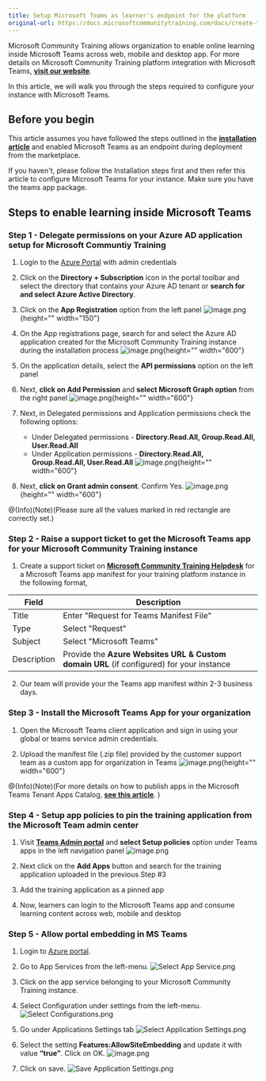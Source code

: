 ```yaml
---
title: Setup Microsoft Teams as learner's endpoint for the platform
original-url: https://docs.microsoftcommunitytraining.com/docs/create-teams-app-for-your-training-portal
---
```

Microsoft Community Training allows organization to enable online learning inside Microsoft Teams across web, mobile and desktop app. For more details on Microsoft Community Training platform integration with Microsoft Teams, [**visit our website**](https://communitytraining.microsoft.com/teams/). 

In this article, we will walk you through the steps required to configure your instance with Microsoft Teams.

## Before you begin
This article assumes you have followed the steps outlined in the [**installation article**](https://docs.microsoftcommunitytraining.com/docs/installation-guide-detailed-steps) and enabled Microsoft Teams as an endpoint during deployment from the marketplace. 

If you haven't, please follow the Installation steps first and then refer this article to configure Microsoft Teams for your instance. Make sure you have the teams app package.

## Steps to enable learning inside Microsoft Teams

### Step 1 - Delegate permissions on your Azure AD application setup for Microsoft Communtiy Training 

1) Login to the [Azure Portal](https://portal.azure.com/) with admin credentials

2) Click on the **Directory + Subscription** icon in the portal toolbar and  select the directory that contains your Azure AD tenant or **search for and select Azure Active Directory**.

3) Click on the **App Registration** option from the left panel 
![image.png](../../media/image%28194%29.png){height="" width="150"}

4) On the App registrations page, search for and select the Azure AD application created for the Microsoft Community Training instance during the installation process
![image.png](../../media/image%28195%29.png){height="" width="600"}

5) On the application details, select the **API permissions** option on the left panel

6) Next, **click on Add Permission** and **select Microsoft Graph option** from the right panel
![image.png](../../media/image%28196%29.png){height="" width="600"}

7) Next, in Delegated permissions and Application permissions check the following options:
    * Under Delegated permissions - **Directory.Read.All, Group.Read.All, User.Read.All**
    * Under Application permissions - **Directory.Read.All, Group.Read.All, User.Read.All**
![image.png](../../media/image%28197%29.png){height="" width="600"}

8. Next, **click on Grant admin consent**. Confirm Yes.
![image.png](../../media/image%28198%29.png){height="" width="600"}

@(Info)(Note)(Please sure all the values marked in red rectangle are correctly set.)

### Step 2 - Raise a support ticket to get the Microsoft Teams app for your Microsoft Community Training instance

1. Create a support ticket on [**Microsoft Community Training Helpdesk**](https://go.microsoft.com/fwlink/?linkid=2104630) for a Microsoft Teams app manifest for your training platform instance in the following format,

| Field | Description |
| --- | --- |
| Title | Enter "Request for Teams Manifest File" |
| Type | Select "Request" |
| Subject | Select "Microsoft Teams" |
| Description | Provide the **Azure Websites URL  & Custom domain URL** (if configured) for your instance|

2. Our team will provide your the Teams app manifest within 2-3 business days.

### Step 3 - Install the Microsoft Teams App for your organization

1. Open the Microsoft Teams client application and sign in using your global or teams service admin credentials.

2.	Upload the manifest file (.zip file) provided by the customer support team as a custom app for organization in Teams 
![image.png](../../media/image%28199%29.png){height="" width="600"}

@(Info)(Note)(For more details on how to publish apps in the Microsoft Teams Tenant Apps Catalog, [**see this article**](https://docs.microsoft.com/en-us/microsoftteams/tenant-apps-catalog-teams#publish-an-app-in-the-tenant-apps-catalog-from-the-teams-client). )

### Step 4 - Setup app policies to pin the training application from the Microsoft Team admin center

1. Visit [**Teams Admin portal**](https://admin.teams.microsoft.com/) and **select Setup policies** option under Teams apps in the left navigation panel
![image.png](../../media/image%28200%29.png)

2. Next click on the **Add Apps** button and search for the training application uploaded in the previous Step #3 

3. Add the training application as a pinned app

4. Now, learners can login to the Microsoft Teams app and consume learning content across web, mobile and desktop 

### Step 5 - Allow portal embedding in MS Teams

1.	Login to [Azure portal](http://www.portal.azure.com/).
2.	Go to App Services from the left-menu.
![Select App Service.png](../../media/Select%20App%20Service%281%29.png)

3.	Click on the app service belonging to your Microsoft Community Training instance.
4.	Select Configuration under settings from the left-menu.
![Select Configurations.png](../../media/Select%20Configurations%281%29.png)

5.	Go under Applications Settings tab
![Select Application Settings.png](../../media/Select%20Application%20Settings.png)

6. Select the setting **Features:AllowSiteEmbedding** and update it with value **“true”**. Click on OK.
![image.png](../../media/image%28436%29.png)

7.	Click on save.
![Save Application Settings.png](../../media/Save%20Application%20Settings%281%29.png)
